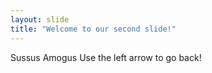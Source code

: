```yaml
---
layout: slide
title: "Welcome to our second slide!"
---
```

Sussus Amogus
Use the left arrow to go back!
